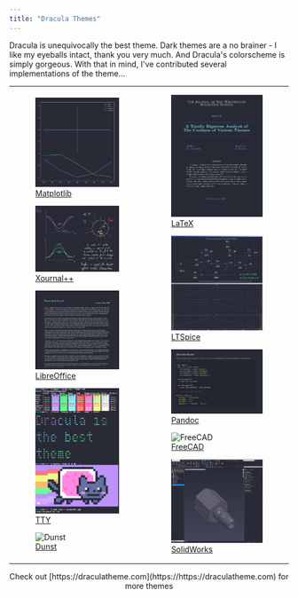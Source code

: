 ```yaml
---
title: "Dracula Themes"
---
```


Dracula is unequivocally the best theme. Dark themes are a no brainer -
I like my eyeballs intact, thank you very much. And Dracula's
colorscheme is simply gorgeous. With that in mind, I've contributed
several implementations of the theme...

<div class="noborder">
<table>
  <tr>
   <td style="width: 46.4%">

<!--
```python hidden
stuff = [
	("Matplotlib", "matplotlib"),
	("Xournal++", "xournalpp"),
	("LibreOffice", "libreoffice"),
	("TTY", "tty"),
	("Dunst", "dunst"),
	("LaTeX", "latex"),
	("LTSpice", "ltspice"),
	("Pandoc", "pandoc"),
	("FreeCAD", "freecad"),
	("SolidWorks", "solidworks"),
]
```
-->

<!--
```python hidden
for title, short in stuff[:len(stuff)//2]:
	print(f"""
<figure>
  <img src='https://github.com/dracula/{short}/raw/master/screenshot.png'
       alt='{title}' />
  <figcaption><a href='https://draculatheme.com/{short}'>{title}</a></figcaption>
</figure>
""")
```
-->
<figure>
  <img src='https://github.com/dracula/matplotlib/raw/master/screenshot.png'
       alt='Matplotlib' />
  <figcaption><a href='https://draculatheme.com/matplotlib'>Matplotlib</a></figcaption>
</figure>


<figure>
  <img src='https://github.com/dracula/xournalpp/raw/master/screenshot.png'
       alt='Xournal++' />
  <figcaption><a href='https://draculatheme.com/xournalpp'>Xournal++</a></figcaption>
</figure>


<figure>
  <img src='https://github.com/dracula/libreoffice/raw/master/screenshot.png'
       alt='LibreOffice' />
  <figcaption><a href='https://draculatheme.com/libreoffice'>LibreOffice</a></figcaption>
</figure>


<figure>
  <img src='https://github.com/dracula/tty/raw/master/screenshot.png'
       alt='TTY' />
  <figcaption><a href='https://draculatheme.com/tty'>TTY</a></figcaption>
</figure>


<figure>
  <img src='https://github.com/dracula/dunst/raw/master/screenshot.png'
       alt='Dunst' />
  <figcaption><a href='https://draculatheme.com/dunst'>Dunst</a></figcaption>
</figure>


   </td>
   <td style="width: 49%">
<!--
```python hidden
for title, short in stuff[len(stuff)//2:]:
	print(f"""
<figure>
  <img src='https://github.com/dracula/{short}/raw/master/screenshot.png'
       alt='{title}' />
  <figcaption><a href='https://draculatheme.com/{short}'>{title}</a></figcaption>
</figure>
""")
```
```output
```
-->
<figure>
  <img src='https://github.com/dracula/latex/raw/master/screenshot.png'
       alt='LaTeX' />
  <figcaption><a href='https://draculatheme.com/latex'>LaTeX</a></figcaption>
</figure>


<figure>
  <img src='https://github.com/dracula/ltspice/raw/master/screenshot.png'
       alt='LTSpice' />
  <figcaption><a href='https://draculatheme.com/ltspice'>LTSpice</a></figcaption>
</figure>


<figure>
  <img src='https://github.com/dracula/pandoc/raw/master/screenshot.png'
       alt='Pandoc' />
  <figcaption><a href='https://draculatheme.com/pandoc'>Pandoc</a></figcaption>
</figure>


<figure>
  <img src='https://github.com/dracula/freecad/raw/master/screenshot.png'
       alt='FreeCAD' />
  <figcaption><a href='https://draculatheme.com/freecad'>FreeCAD</a></figcaption>
</figure>


<figure>
  <img src='https://github.com/dracula/solidworks/raw/master/screenshot.png'
       alt='SolidWorks' />
  <figcaption><a href='https://draculatheme.com/solidworks'>SolidWorks</a></figcaption>
</figure>
   </td>
  </tr>
</table>
</div>

<p><center>
Check out [https://draculatheme.com](https://https://draculatheme.com) for more themes
</p>
